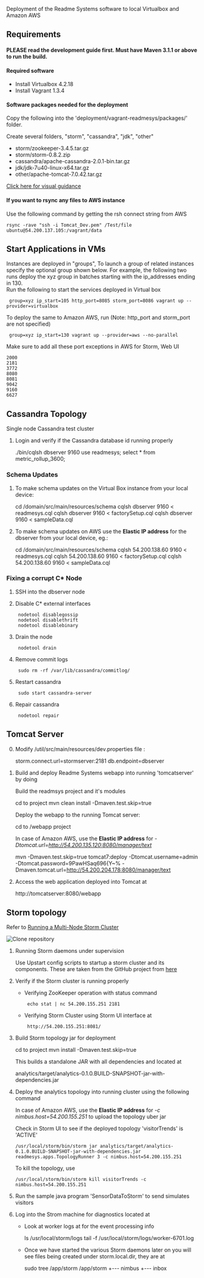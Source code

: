 Deployment of the Readme Systems software to local Virtualbox and Amazon AWS

## Requirements
#### PLEASE read the development guide first. Must have Maven 3.1.1 or above to run the build.
#### Required software
   - Install Virtualbox 4.2.18
   - Install Vagrant 1.3.4
   
#### Software packages needed for the deployment

Copy the following into the 'deployment/vagrant-readmesys/packages/' folder. 

Create several folders, "storm", "cassandra", "jdk", "other"

   - storm/zookeeper-3.4.5.tar.gz
   - storm/storm-0.8.2.zip
   - cassandra/apache-cassandra-2.0.1-bin.tar.gz
   - jdk/jdk-7u40-linux-x64.tar.gz
   - other/apache-tomcat-7.0.42.tar.gz

[Click here for visual guidance](http://1drv.ms/QlsaFb)
   
#### If you want to rsync any files to AWS instance

Use the following command by getting the rsh connect string from AWS

    rsync -rave "ssh -i Tomcat_Dev.pem" /Test/file  ubuntu@54.200.137.105:/vagrant/data
    
   
## Start Applications in VMs

   Instances are deployed in "groups",  To launch a group of related instances specify the optional group shown below. For example, the following two runs deploy the xyz group in batches starting with the ip_addresses ending in 130.  
   Run the following to start the services deployed in Virtual box
    
     group=xyz ip_start=105 http_port=8085 storm_port=8086 vagrant up --provider=virtualbox
     
   To deploy the same to Amazon AWS, run (Note: http_port and storm_port are not specified)
   
     group=xyz ip_start=130 vagrant up --provider=aws --no-parallel
     
   Make sure to add all these port exceptions in AWS for Storm, Web UI
   
	2000
	2181
	3772
	8080 
	8081
	9042
	9160
	6627
    
     
## Cassandra Topology

   Single node Cassandra test cluster
   
   1. Login and verify if the Cassandra database id running properly
  
        ./bin/cqlsh dbserver 9160
        use readmesys;
        select * from metric_rollup_3600;
        
### Schema Updates

   1. To make schema updates on the Virtual Box instance from your local device:
	
	    cd <readmesys>/domain/src/main/resources/schema
	    cqlsh dbserver 9160 < readmesys.cql
	    cqlsh dbserver 9160 < factorySetup.cql
	    cqlsh dbserver 9160 < sampleData.cql
	    
   2.  To make schema updates on AWS use the **Elastic IP address** for the dbserver from your local device, eg.:
   
   	    cd <readmesys>/domain/src/main/resources/schema
   	    cqlsh 54.200.138.60 9160 < readmesys.cql
   	    cqlsh 54.200.138.60 9160 < factorySetup.cql
   	    cqlsh 54.200.138.60 9160 < sampleData.cql

### Fixing a corrupt C* Node
1. SSH into the dbserver node
2. Disable C* external interfaces

 		nodetool disablegossip
 		nodetool disablethrift
 		nodetool disablebinary
3. Drain the node

		nodetool drain
4. Remove commit logs

		sudo rm -rf /var/lib/cassandra/commitlog/
5. Restart cassandra

    	sudo start cassandra-server
    
6. Repair cassandra

		nodetool repair
		
	       
   
## Tomcat Server
  0. Modify <readmesys>/util/src/main/resources/dev.properties file :
        
        storm.connect.url=stormserver:2181
        db.endpoint=dbserver
        
  1. Build and deploy Readme Systems webapp into running 'tomcatserver' by doing
   
       Build the readmsys project and it's modules
       
        cd to <readmesys> project
        mvn clean install -Dmaven.test.skip=true
            
       Deploy the webapp to the running Tomcat server:
       
        cd to <readmesys>/webapp project
        
       In case of Amazon AWS, use the **Elastic IP address** for *-Dtomcat.url=http://54.200.135.120:8080/manager/text*

        mvn -Dmaven.test.skip=true tomcat7:deploy -Dtomcat.username=admin -Dtomcat.password=9PawHSaq696{Y~% -Dmaven.tomcat.url=http://54.200.204.178:8080/manager/text
      
  2. Access the web application deployed into Tomcat at
  
        http://tomcatserver:8080/webapp
        
## Storm topology

Refer to [Running a Multi-Node Storm Cluster](http://www.michael-noll.com/tutorials/running-multi-node-storm-cluster/)

![Clone repository](http://www.michael-noll.com/blog/uploads/Storm_multi-node-cluster_overview.png)

  1. Running Storm daemons under supervision
  
     Use  Upstart config scripts to startup a storm cluster and its components. These are taken from the GitHub project from [here](https://github.com/nerdynick/storm-upstart)
     
  2. Verify if the Storm cluster is running properly

     - Verifying ZooKeeper operation with status command
       
            echo stat | nc 54.200.155.251 2181
         
     - Verifying Storm Cluster using Storm UI interface at 
        
            http://54.200.155.251:8081/
   
  3. Build Storm topology jar for deployment
  
        cd to <readmesys> project
        mvn install -Dmaven.test.skip=true
        
     This builds a standalone JAR with all dependencies and located at
       
        analytics/target/analytics-0.1.0.BUILD-SNAPSHOT-jar-with-dependencies.jar
        
  4. Deploy the analytics topology into running cluster using the following command
  
     In case of Amazon AWS, use the **Elastic IP address** for *-c nimbus.host=54.200.155.251* to upload the topology uber jar
     
     Check in Storm UI to see if the deployed topology 'visitorTrends' is 'ACTIVE'
  
         /usr/local/storm/bin/storm jar analytics/target/analytics-0.1.0.BUILD-SNAPSHOT-jar-with-dependencies.jar readmesys.apps.TopologyRunner 3 -c nimbus.host=54.200.155.251
      
      
      To kill the topology, use
      
         /usr/local/storm/bin/storm kill visitorTrends -c nimbus.host=54.200.155.251
    
  5. Run the sample java program 'SensorDataToStorm' to send simulates visitors
  
  6. Log into the Strom machine for diagnostics located at
    
       - Look at worker logs at for the event processing info
  
            ls /usr/local/storm/logs
            tail -f /usr/local/storm/logs/worker-6701.log
         
       - Once we have started the various Storm daemons later on you will see files being created under storm.local.dir, they are at
       
            sudo tree /app/storm
            /app/storm
            +--- nimbus
                 +--- inbox
  
